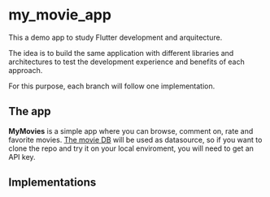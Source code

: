 # my_movie_app

This a demo app to study Flutter development and arquitecture.

The idea is to build the same application with different libraries and architectures to test the development experience and benefits of each approach.

For this purpose, each branch will follow one implementation.

## The app

**MyMovies** is a simple app where you can browse, comment on, rate and favorite movies.
[The movie DB](https://www.themoviedb.org/) will be used as datasource, so if you want to clone the repo and try it on your local enviroment, you will need to get an API key.

## Implementations





